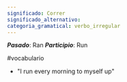 ```yaml
---
significado: Correr
significado_alternativo: 
categoria_gramatical: verbo_irregular
---
```


***Pasado***: Ran
***Participio***: Run

#vocabulario

- "I run every morning to myself up"
